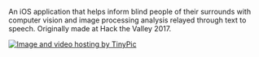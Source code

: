 An iOS application that helps inform blind people of their surrounds with computer vision and image processing analysis relayed through text to speech. Originally made at Hack the Valley 2017. 

<a href="http://tinypic.com?ref=ixffh4" target="_blank"><img src="http://i64.tinypic.com/ixffh4.jpg" border="0" alt="Image and video hosting by TinyPic"></a>

<object width="560" height="315" src="https://www.youtube.com/embed/Y6De6pzl0Uc" objectborder="0" allow="autoplay; encrypted-media" allowfullscreen></iframe>


